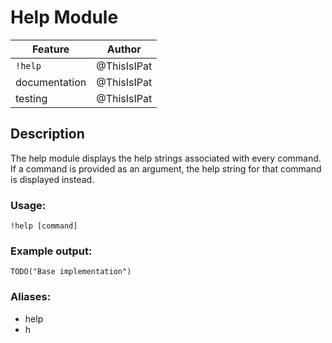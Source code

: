 # Help Module

| Feature       | Author          |
| ------------- |:---------------:|
| `!help`       | @ThisIsIPat     |
| documentation | @ThisIsIPat     |
| testing       | @ThisIsIPat     |

## Description
The help module displays the help strings associated with every command.
If a command is provided as an argument, the help string for that command is displayed instead.

### Usage:
```
!help [command]
```

### Example output:
```
TODO("Base implementation")
```

### Aliases:
* help
* h

